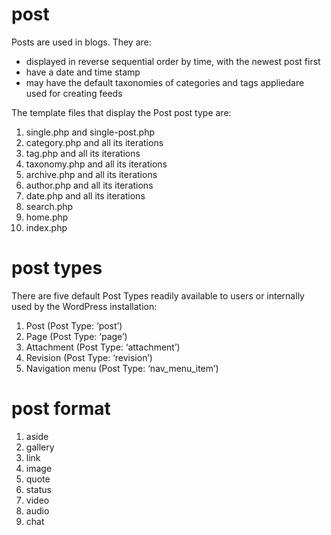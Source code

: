 # post
Posts are used in blogs. They are:

- displayed in reverse sequential order by time, with the newest post first
- have a date and time stamp
- may have the default taxonomies of categories and tags appliedare used for creating feeds

The template files that display the Post post type are:

1. single.php and single-post.php
2. category.php and all its iterations
3. tag.php and all its iterations
4. taxonomy.php and all its iterations
5. archive.php and all its iterations
6. author.php and all its iterations
7. date.php and all its iterations
8. search.php
9. home.php
10. index.php


# post types
There are five default Post Types readily available to users or internally used by the WordPress installation:

1. Post (Post Type: ‘post’)
2. Page (Post Type: ‘page’)
3. Attachment (Post Type: ‘attachment’)
4. Revision (Post Type: ‘revision’)
5. Navigation menu (Post Type: ‘nav_menu_item’)


# post format

1. aside
2. gallery
3. link
4. image
5. quote
6. status
7. video
8. audio
9. chat
